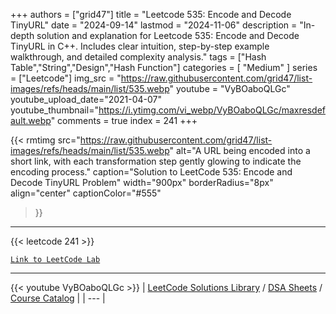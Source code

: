 
+++
authors = ["grid47"]
title = "Leetcode 535: Encode and Decode TinyURL"
date = "2024-09-14"
lastmod = "2024-11-06"
description = "In-depth solution and explanation for Leetcode 535: Encode and Decode TinyURL in C++. Includes clear intuition, step-by-step example walkthrough, and detailed complexity analysis."
tags = ["Hash Table","String","Design","Hash Function"]
categories = [
    "Medium"
]
series = ["Leetcode"]
img_src = "https://raw.githubusercontent.com/grid47/list-images/refs/heads/main/list/535.webp"
youtube = "VyBOaboQLGc"
youtube_upload_date="2021-04-07"
youtube_thumbnail="https://i.ytimg.com/vi_webp/VyBOaboQLGc/maxresdefault.webp"
comments = true
index = 241
+++


{{< rmtimg 
    src="https://raw.githubusercontent.com/grid47/list-images/refs/heads/main/list/535.webp" 
    alt="A URL being encoded into a short link, with each transformation step gently glowing to indicate the encoding process."
    caption="Solution to LeetCode 535: Encode and Decode TinyURL Problem"
    width="900px"
    borderRadius="8px"
    align="center" 
    captionColor="#555"
>}}
---
{{< leetcode 241 >}}

[`Link to LeetCode Lab`](https://leetcode.com/problems/encode-and-decode-tinyurl/description/)

---
{{< youtube VyBOaboQLGc >}}
| [LeetCode Solutions Library](https://grid47.xyz/leetcode/) / [DSA Sheets](https://grid47.xyz/sheets/) / [Course Catalog](https://grid47.xyz/courses/) |
| --- |
